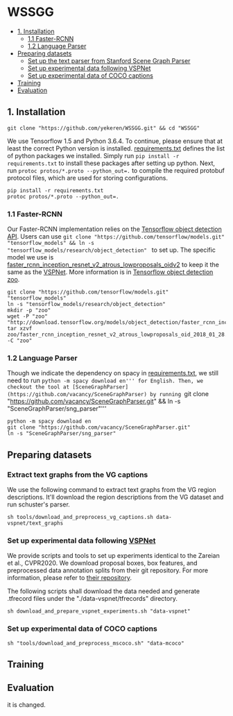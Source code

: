 # WSSGG

* [1. Installation](#1-installation)
    - [1.1 Faster-RCNN](#11-faster-rcnn)
    - [1.2 Language Parser](*12-language-parser)
* [Preparing datasets](#preparing-datasets)
    - [Set up the text parser from Stanford Scene Graph Parser](#setup-the-text-parser-from-stanford-scene-graph-parser)
    - [Set up experimental data following VSPNet](#set-up-experimental-data-following-vspnet)
    - [Set up experimental data of COCO captions](#set-up-experimental-data-of-coco-captions)
* [Training](#training)
* [Evaluation](#evaluation)

## 1. Installation

```
git clone "https://github.com/yekeren/WSSGG.git" && cd "WSSGG"
```

We use Tensorflow 1.5 and Python 3.6.4. To continue, please ensure that at least the correct Python version is installed.
[requirements.txt](requirements.txt) defines the list of python packages we installed.
Simply run ```pip install -r requirements.txt``` to install these packages after setting up python.
Next, run ```protoc protos/*.proto --python_out=.``` to compile the required protobuf protocol files, which are used for storing configurations.

```
pip install -r requirements.txt
protoc protos/*.proto --python_out=.
```

### 1.1 Faster-RCNN
Our Faster-RCNN implementation relies on the [Tensorflow object detection API](https://github.com/tensorflow/models/tree/master/research/object_detection).
Users can use ```git clone "https://github.com/tensorflow/models.git" "tensorflow_models" && ln -s "tensorflow_models/research/object_detection" ``` to set up.
The specific model we use is [faster_rcnn_inception_resnet_v2_atrous_lowproposals_oidv2](http://download.tensorflow.org/models/object_detection/faster_rcnn_inception_resnet_v2_atrous_lowproposals_oid_2018_01_28.tar.gz) to keep it the same as the [VSPNet](https://github.com/alirezazareian/vspnet). More information is in [Tensorflow object detection zoo](https://github.com/tensorflow/models/blob/master/research/object_detection/g3doc/tf1_detection_zoo.md).

```
git clone "https://github.com/tensorflow/models.git" "tensorflow_models" 
ln -s "tensorflow_models/research/object_detection"
mkdir -p "zoo"
wget -P "zoo" "http://download.tensorflow.org/models/object_detection/faster_rcnn_inception_resnet_v2_atrous_lowproposals_oid_2018_01_28.tar.gz"
tar xzvf zoo/faster_rcnn_inception_resnet_v2_atrous_lowproposals_oid_2018_01_28.tar.gz -C "zoo"
```

### 1.2 Language Parser
Though we indicate the dependency on spacy in [requirements.txt](requirements.txt), we still need to run ```python -m spacy download en''' for English.
Then, we checkout the tool at [SceneGraphParser](https://github.com/vacancy/SceneGraphParser) by running ```git clone "https://github.com/vacancy/SceneGraphParser.git" && ln -s "SceneGraphParser/sng_parser"'''

```
python -m spacy download en
git clone "https://github.com/vacancy/SceneGraphParser.git"
ln -s "SceneGraphParser/sng_parser"
```

## Preparing datasets

### Extract text graphs from the VG captions
We use the following command to extract text graphs from the VG region descriptions. It'll download the region descriptions from the VG dataset and run schuster's parser.
```
sh tools/download_and_preprocess_vg_captions.sh data-vspnet/text_graphs
```

###  Set up experimental data following [VSPNet](https://github.com/alirezazareian/vspnet)
We provide scripts and tools to set up experiments identical to the Zareian et al., CVPR2020. We download proposal boxes, box features, and preprocessed data annotation splits from their git repository. For more information, please refer to [their repository](https://github.com/alirezazareian/vspnet).

The following scripts shall download the data needed and generate .tfrecord files under the "./data-vspnet/tfrecords" directory.

```
sh download_and_prepare_vspnet_experiments.sh "data-vspnet"
```

### Set up experimental data of COCO captions

```
sh "tools/download_and_preprocess_mscoco.sh" "data-mcoco"
```

## Training

## Evaluation

it is changed.
